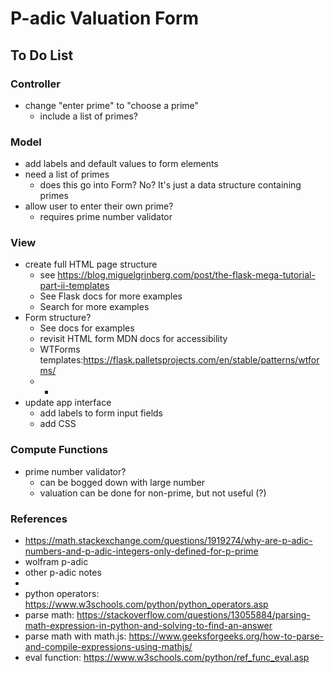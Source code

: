 # P-adic Valuation Form

## To Do List

### Controller
- change "enter prime" to "choose a prime"
  - include a list of primes?

### Model
- add labels and default values to form elements
- need a list of primes
  - does this go into Form? No? It's just a data structure containing primes
- allow user to enter their own prime?
  - requires prime number validator

### View
- create full HTML page structure
  - see https://blog.miguelgrinberg.com/post/the-flask-mega-tutorial-part-ii-templates
  - See Flask docs for more examples
  - Search for more examples
- Form structure?
  - See docs for examples
  - revisit HTML form MDN docs for accessibility
  - WTForms templates:https://flask.palletsprojects.com/en/stable/patterns/wtforms/
  - 
    - 
- update app interface
  - add labels to form input fields
  - add CSS

### Compute Functions
- prime number validator?
  - can be bogged down with large number
  - valuation can be done for non-prime, but not useful (?)

### References
- https://math.stackexchange.com/questions/1919274/why-are-p-adic-numbers-and-p-adic-integers-only-defined-for-p-prime
- wolfram p-adic
- other p-adic notes
- 
- python operators: https://www.w3schools.com/python/python_operators.asp
- parse math: https://stackoverflow.com/questions/13055884/parsing-math-expression-in-python-and-solving-to-find-an-answer
- parse math with math.js: https://www.geeksforgeeks.org/how-to-parse-and-compile-expressions-using-mathjs/
- eval function: https://www.w3schools.com/python/ref_func_eval.asp